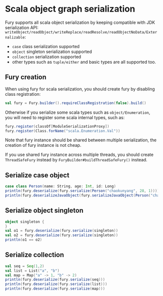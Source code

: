 <!-- fury_frontmatter --
title: Java Object Graph Guide
order: 4
-- fury_frontmatter -->

# Scala object graph serialization
Fury supports all scala object serialization by keeping compatible with JDK serialization API: `writeObject/readObject/writeReplace/readResolve/readObjectNoData/Externalizable`:
- `case` class serialization supported
- `object` singleton serialization supported
- `collection` serialization supported
- other types such as `tuple/either` and basic types are all supported too.

## Fury creation
When using fury for scala serialization, you should create fury by disabling class registration:
```scala
val fury = Fury.builder().requireClassRegistration(false).build()
```
Otherwise if you serialize some scala types such as `object/Enumeration`, you will need to register some scala internal types, such as:
```scala
fury.register(classOf[ModuleSerializationProxy])
fury.register(Class.forName("scala.Enumeration.Val"))
```
Note that fury instance should be shared between multiple serialization, the creation of fury instance is not cheap.

If you use shared fury instance across multiple threads, you should create `ThreadSafeFury` instead by `FuryBuilder#buildThreadSafeFury()` instead.

## Serialize case object
```scala
case class Person(name: String, age: Int, id: Long)
println(fury.deserialize(fury.serialize(Person("chaokunyang", 28, 1))))
println(fury.deserializeJavaObject(fury.serializeJavaObject(Person("chaokunyang", 28, 1))))
```

## Serialize object singleton
```scala
object singleton {
}
val o1 = fury.deserialize(fury.serialize(singleton))
val o2 = fury.deserialize(fury.serialize(singleton))
println(o1 == o2)
```

## Serialize collection
```scala
val seq = Seq(1,2)
val list = List("a", "b")
val map = Map("a" -> 1, "b" -> 2)
println(fury.deserialize(fury.serialize(seq)))
println(fury.deserialize(fury.serialize(list)))
println(fury.deserialize(fury.serialize(map)))
```
